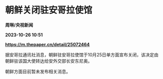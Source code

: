# 朝鲜关闭驻安哥拉使馆
**周琳/央视新闻**

**2023-10-26 10:51**

**https://m.thepaper.cn/detail/25072464**

据安哥拉通讯社消息，朝鲜驻安哥拉使馆于10月25日单方面宣布关闭，该决定由朝鲜驻该国大使转达给安外交部长安东尼奥。

朝鲜方面目前暂未发布相关消息。